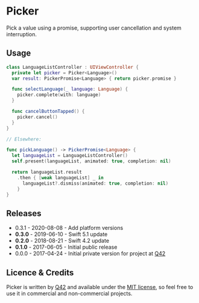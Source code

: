 # Picker

Pick a value using a promise, supporting user cancellation and system interruption.

Usage
-----

```swift
class LanguageListController : UIViewController {
  private let picker = Picker<Language>()
  var result: PickerPromise<Language> { return picker.promise }

  func selectLanguage(_ language: Language) {
    picker.complete(with: language)
  }

  func cancelButtonTapped() {
    picker.cancel()
  }
}

// Elsewhere:

func pickLanguage() -> PickerPromise<Language> {
  let languageList = LanguageListController()
  self.present(languageList, animated: true, completion: nil)

  return languageList.result
    .then { [weak languageList] _ in
      languageList?.dismiss(animated: true, completion: nil)
    }
}

```


Releases
--------

 - 0.3.1 - 2020-08-08 - Add platform versions
 - **0.3.0** - 2019-06-10 - Swift 5.1 update
 - **0.2.0** - 2018-08-21 - Swift 4.2 update
 - **0.1.0** - 2017-06-05 - Initial public release
 - 0.0.0 - 2017-04-24 - Initial private version for project at [Q42](http://q42.com)

Licence & Credits
-----------------

Picker is written by [Q42](https://q42.com) and available under the [MIT license](https://github.com/Q42/Picker/blob/develop/LICENSE), so feel free to use it in commercial and non-commercial projects.


